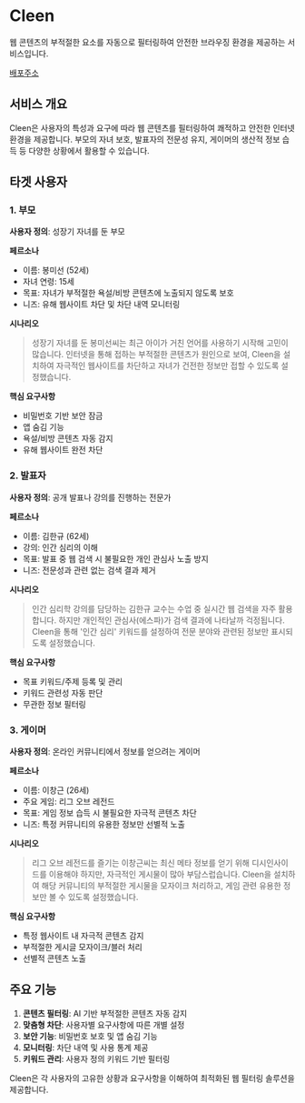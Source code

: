 # Cleen

웹 콘텐츠의 부적절한 요소를 자동으로 필터링하여 안전한 브라우징 환경을 제공하는 서비스입니다.

[배포주소](https://meek-bonbon-f10178.netlify.app/)

## 서비스 개요

Cleen은 사용자의 특성과 요구에 따라 웹 콘텐츠를 필터링하여 쾌적하고 안전한 인터넷 환경을 제공합니다. 부모의 자녀 보호, 발표자의 전문성 유지, 게이머의 생산적 정보 습득 등 다양한 상황에서 활용할 수 있습니다.

## 타겟 사용자

### 1. 부모

**사용자 정의**: 성장기 자녀를 둔 부모

**페르소나**
- 이름: 봉미선 (52세)
- 자녀 연령: 15세
- 목표: 자녀가 부적절한 욕설/비방 콘텐츠에 노출되지 않도록 보호
- 니즈: 유해 웹사이트 차단 및 차단 내역 모니터링

**시나리오**
> 성장기 자녀를 둔 봉미선씨는 최근 아이가 거친 언어를 사용하기 시작해 고민이 많습니다. 인터넷을 통해 접하는 부적절한 콘텐츠가 원인으로 보여, Cleen을 설치하여 자극적인 웹사이트를 차단하고 자녀가 건전한 정보만 접할 수 있도록 설정했습니다.

**핵심 요구사항**
- 비밀번호 기반 보안 잠금
- 앱 숨김 기능
- 욕설/비방 콘텐츠 자동 감지
- 유해 웹사이트 완전 차단

### 2. 발표자

**사용자 정의**: 공개 발표나 강의를 진행하는 전문가

**페르소나**
- 이름: 김한규 (62세)
- 강의: 인간 심리의 이해
- 목표: 발표 중 웹 검색 시 불필요한 개인 관심사 노출 방지
- 니즈: 전문성과 관련 없는 검색 결과 제거

**시나리오**
> 인간 심리학 강의를 담당하는 김한규 교수는 수업 중 실시간 웹 검색을 자주 활용합니다. 하지만 개인적인 관심사(에스파)가 검색 결과에 나타날까 걱정됩니다. Cleen을 통해 '인간 심리' 키워드를 설정하여 전문 분야와 관련된 정보만 표시되도록 설정했습니다.

**핵심 요구사항**
- 목표 키워드/주제 등록 및 관리
- 키워드 관련성 자동 판단
- 무관한 정보 필터링

### 3. 게이머

**사용자 정의**: 온라인 커뮤니티에서 정보를 얻으려는 게이머

**페르소나**
- 이름: 이창근 (26세)
- 주요 게임: 리그 오브 레전드
- 목표: 게임 정보 습득 시 불필요한 자극적 콘텐츠 차단
- 니즈: 특정 커뮤니티의 유용한 정보만 선별적 노출

**시나리오**
> 리그 오브 레전드를 즐기는 이창근씨는 최신 메타 정보를 얻기 위해 디시인사이드를 이용해야 하지만, 자극적인 게시물이 많아 부담스럽습니다. Cleen을 설치하여 해당 커뮤니티의 부적절한 게시물을 모자이크 처리하고, 게임 관련 유용한 정보만 볼 수 있도록 설정했습니다.

**핵심 요구사항**
- 특정 웹사이트 내 자극적 콘텐츠 감지
- 부적절한 게시글 모자이크/블러 처리
- 선별적 콘텐츠 노출

## 주요 기능

1. **콘텐츠 필터링**: AI 기반 부적절한 콘텐츠 자동 감지
2. **맞춤형 차단**: 사용자별 요구사항에 따른 개별 설정
3. **보안 기능**: 비밀번호 보호 및 앱 숨김 기능
4. **모니터링**: 차단 내역 및 사용 통계 제공
5. **키워드 관리**: 사용자 정의 키워드 기반 필터링

Cleen은 각 사용자의 고유한 상황과 요구사항을 이해하여 최적화된 웹 필터링 솔루션을 제공합니다.
